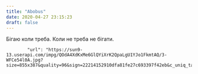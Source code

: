 ```yaml
---
title: "Abobus"
date: 2020-04-27 23:15:23
draft: false
---
```


Бігаю коли треба. Коли не треба не бігати.

            "url": "https://sun9-13.userapi.com/impg/QOdA4XdKxMe6GlQYiXrK2QpaLgU1YJo1FkmtAQ/3-WFCe54l0A.jpg?size=855x387&quality=96&sign=22214152910dfa81fe27c693397f42eb&c_uniq_tag=qnaCb6cq5LV8cn5o2WN_wnHu6WogwIfL1imDWOlXSto&type=album",
